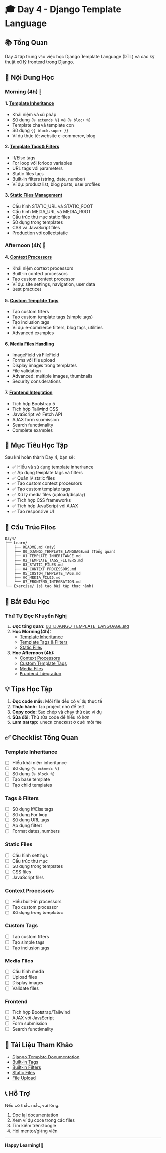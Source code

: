 # 🎓 Day 4 - Django Template Language

## 📚 Tổng Quan

Day 4 tập trung vào việc học Django Template Language (DTL) và các kỹ thuật xử lý frontend trong Django.

## 📖 Nội Dung Học

### Morning (4h) 🌅

#### 1. [Template Inheritance](./01_TEMPLATE_INHERITANCE.md)
- Khái niệm và cú pháp
- Sử dụng `{% extends %}` và `{% block %}`
- Template cha và template con
- Sử dụng `{{ block.super }}`
- Ví dụ thực tế: website e-commerce, blog

#### 2. [Template Tags & Filters](./02_TEMPLATE_TAGS_FILTERS.md)
- If/Else tags
- For loop với forloop variables
- URL tags với parameters
- Static files tags
- Built-in filters (string, date, number)
- Ví dụ: product list, blog posts, user profiles

#### 3. [Static Files Management](./03_STATIC_FILES.md)
- Cấu hình STATIC_URL và STATIC_ROOT
- Cấu hình MEDIA_URL và MEDIA_ROOT
- Cấu trúc thư mục static files
- Sử dụng trong templates
- CSS và JavaScript files
- Production với collectstatic

### Afternoon (4h) 🌆

#### 4. [Context Processors](./04_CONTEXT_PROCESSORS.md)
- Khái niệm context processors
- Built-in context processors
- Tạo custom context processor
- Ví dụ: site settings, navigation, user data
- Best practices

#### 5. [Custom Template Tags](./05_CUSTOM_TEMPLATE_TAGS.md)
- Tạo custom filters
- Tạo custom template tags (simple tags)
- Tạo inclusion tags
- Ví dụ: e-commerce filters, blog tags, utilities
- Advanced examples

#### 6. [Media Files Handling](./06_MEDIA_FILES.md)
- ImageField và FileField
- Forms với file upload
- Display images trong templates
- File validation
- Advanced: multiple images, thumbnails
- Security considerations

#### 7. [Frontend Integration](./07_FRONTEND_INTEGRATION.md)
- Tích hợp Bootstrap 5
- Tích hợp Tailwind CSS
- JavaScript với Fetch API
- AJAX form submission
- Search functionality
- Complete examples

## 🎯 Mục Tiêu Học Tập

Sau khi hoàn thành Day 4, bạn sẽ:

- ✅ Hiểu và sử dụng template inheritance
- ✅ Áp dụng template tags và filters
- ✅ Quản lý static files
- ✅ Tạo custom context processors
- ✅ Tạo custom template tags
- ✅ Xử lý media files (upload/display)
- ✅ Tích hợp CSS frameworks
- ✅ Tích hợp JavaScript với AJAX
- ✅ Tạo responsive UI

## 📝 Cấu Trúc Files

```
Day4/
├── Learn/
│   ├── README.md (này)
│   ├── 00_DJANGO_TEMPLATE_LANGUAGE.md (Tổng quan)
│   ├── 01_TEMPLATE_INHERITANCE.md
│   ├── 02_TEMPLATE_TAGS_FILTERS.md
│   ├── 03_STATIC_FILES.md
│   ├── 04_CONTEXT_PROCESSORS.md
│   ├── 05_CUSTOM_TEMPLATE_TAGS.md
│   ├── 06_MEDIA_FILES.md
│   └── 07_FRONTEND_INTEGRATION.md
└── Exercise/ (sẽ tạo bài tập thực hành)
```

## 🚀 Bắt Đầu Học

### Thứ Tự Đọc Khuyến Nghị

1. **Đọc tổng quan:** [00_DJANGO_TEMPLATE_LANGUAGE.md](./00_DJANGO_TEMPLATE_LANGUAGE.md)
2. **Học Morning (4h):**
   - [Template Inheritance](./01_TEMPLATE_INHERITANCE.md)
   - [Template Tags & Filters](./02_TEMPLATE_TAGS_FILTERS.md)
   - [Static Files](./03_STATIC_FILES.md)
3. **Học Afternoon (4h):**
   - [Context Processors](./04_CONTEXT_PROCESSORS.md)
   - [Custom Template Tags](./05_CUSTOM_TEMPLATE_TAGS.md)
   - [Media Files](./06_MEDIA_FILES.md)
   - [Frontend Integration](./07_FRONTEND_INTEGRATION.md)

## 💡 Tips Học Tập

1. **Đọc code mẫu:** Mỗi file đều có ví dụ thực tế
2. **Thực hành:** Tạo project nhỏ để test
3. **Copy code:** Sao chép và chạy thử các ví dụ
4. **Sửa đổi:** Thử sửa code để hiểu rõ hơn
5. **Làm bài tập:** Check checklist ở cuối mỗi file

## ✅ Checklist Tổng Quan

### Template Inheritance
- [ ] Hiểu khái niệm inheritance
- [ ] Sử dụng `{% extends %}`
- [ ] Sử dụng `{% block %}`
- [ ] Tạo base template
- [ ] Tạo child templates

### Tags & Filters
- [ ] Sử dụng If/Else tags
- [ ] Sử dụng For loop
- [ ] Sử dụng URL tags
- [ ] Áp dụng filters
- [ ] Format dates, numbers

### Static Files
- [ ] Cấu hình settings
- [ ] Cấu trúc thư mục
- [ ] Sử dụng trong templates
- [ ] CSS files
- [ ] JavaScript files

### Context Processors
- [ ] Hiểu built-in processors
- [ ] Tạo custom processor
- [ ] Sử dụng trong templates

### Custom Tags
- [ ] Tạo custom filters
- [ ] Tạo simple tags
- [ ] Tạo inclusion tags

### Media Files
- [ ] Cấu hình media
- [ ] Upload files
- [ ] Display images
- [ ] Validate files

### Frontend
- [ ] Tích hợp Bootstrap/Tailwind
- [ ] AJAX với JavaScript
- [ ] Form submission
- [ ] Search functionality

## 🔗 Tài Liệu Tham Khảo

- [Django Template Documentation](https://docs.djangoproject.com/en/4.2/ref/templates/)
- [Built-in Tags](https://docs.djangoproject.com/en/4.2/ref/templates/builtins/#built-in-tag-reference)
- [Built-in Filters](https://docs.djangoproject.com/en/4.2/ref/templates/builtins/#built-in-filter-reference)
- [Static Files](https://docs.djangoproject.com/en/4.2/howto/static-files/)
- [File Upload](https://docs.djangoproject.com/en/4.2/topics/http/file-uploads/)

## 📞 Hỗ Trợ

Nếu có thắc mắc, vui lòng:
1. Đọc lại documentation
2. Xem ví dụ code trong các files
3. Tìm kiếm trên Google
4. Hỏi mentor/giảng viên

---

**Happy Learning! 🚀**
